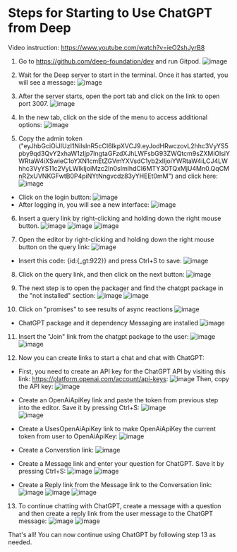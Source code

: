 # Steps for Starting to Use ChatGPT from Deep
Video instruction: https://www.youtube.com/watch?v=ieO2shJyrB8

1. Go to https://github.com/deep-foundation/dev and run Gitpod.
![image](https://user-images.githubusercontent.com/58123600/228636978-0b838aef-43a8-47e1-af20-8ef08911f664.png)

2. Wait for the Deep server to start in the terminal. Once it has started, you will see a message:
![image](https://user-images.githubusercontent.com/58123600/228638401-df7c85da-f5a0-4158-a050-4d6508d3daec.png)
 
3. After the server starts, open the port tab and click on the link to open port 3007.
![image](https://user-images.githubusercontent.com/58123600/228638897-f6373709-ab72-4903-b624-95747d3bff22.png)

4. In the new tab, click on the side of the menu to access additional options:
![image](https://user-images.githubusercontent.com/58123600/228639619-8c10d05f-6172-4d8d-a125-61604dbe996b.png)

5. Copy the admin token ("eyJhbGciOiJIUzI1NiIsInR5cCI6IkpXVCJ9.eyJodHRwczovL2hhc3VyYS5pby9qd3QvY2xhaW1zIjp7IngtaGFzdXJhLWFsbG93ZWQtcm9sZXMiOlsiYWRtaW4iXSwieC1oYXN1cmEtZGVmYXVsdC1yb2xlIjoiYWRtaW4iLCJ4LWhhc3VyYS11c2VyLWlkIjoiMzc2In0sImlhdCI6MTY3OTQxMjU4Mn0.QqCMnR2xUVNKGFwtB0P4piNYtNngvcdz83yYHEEt0mM") and click here:
![image](https://user-images.githubusercontent.com/58123600/228640137-5ca55725-1d3d-4a9a-9b0c-b67128936884.png)
* Click on the login button:
![image](https://user-images.githubusercontent.com/58123600/228640591-0cb61a5c-a19e-4172-91f7-b74851f05b05.png)
* After logging in, you will see a new interface:
![image](https://user-images.githubusercontent.com/58123600/228640653-5f3cb522-2476-496f-9f18-f40a7abe09a2.png)

6. Insert a query link by right-clicking and holding down the right mouse button.
![image](https://user-images.githubusercontent.com/58123600/228641593-69766ea5-2f89-4e8f-9e3a-a628a9c766b2.png)
![image](https://user-images.githubusercontent.com/58123600/228641719-45fdb877-2430-4872-b431-fe4475834035.png)
![image](https://user-images.githubusercontent.com/58123600/228641728-9d1d948e-cdfc-46e1-80f7-f52e38bf3367.png)

7. Open the editor by right-clicking and holding down the right mouse button on the query link:
![image](https://user-images.githubusercontent.com/58123600/228642069-46c84818-0600-4496-93b3-fa78f3081b2b.png)
* Insert this code: {id:{_gt:922}} and press Ctrl+S to save:
![image](https://user-images.githubusercontent.com/58123600/228642257-551f0a16-ce4d-4fd3-ab4c-3c4d65b251cb.png)

8. Click on the query link, and then click on the next button:
![image](https://user-images.githubusercontent.com/58123600/228642826-15ce35ad-25b1-4a85-8671-46b277e93fd8.png)

9. The next step is to open the packager and find the chatgpt package in the "not installed" section:
![image](https://user-images.githubusercontent.com/58123600/228643018-52128c0a-c850-4bea-9ae5-0ca4a59d93be.png)
![image](https://user-images.githubusercontent.com/58123600/228643113-e6a8f64b-bbd9-4409-a6eb-5b3655b6bcd3.png)

10. Click on "promises" to see results of async reactions
![image](https://user-images.githubusercontent.com/58123600/228643307-0a404425-5087-467d-80f1-948b2c75cb7c.png)
* ChatGPT package and it dependency Messaging are installed
![image](https://user-images.githubusercontent.com/58123600/228643606-082c546d-39ca-4c08-aa36-357e9018d6f5.png)

11. Insert the "Join" link from the chatgpt package to the user:
![image](https://user-images.githubusercontent.com/58123600/228644111-ea9bb52d-bd82-4075-b788-aea1419e8050.png)
![image](https://user-images.githubusercontent.com/58123600/228644352-4da12f75-1cf6-4c74-8726-26b06344bf99.png)

12. Now you can create links to start a chat and chat with ChatGPT:
* First, you need to create an API key for the ChatGPT API by visiting this link: https://platform.openai.com/account/api-keys:
![image](https://user-images.githubusercontent.com/58123600/228636188-df420f07-e112-4395-a260-bb8af2e238f6.png)
Then, copy the API key:
![image](https://user-images.githubusercontent.com/58123600/228636391-f038806c-afd9-456b-904c-d8ad5822d3b0.png)

* Create an OpenAiApiKey link and paste the token from previous step into the editor. Save it by pressing Ctrl+S:
![image](https://user-images.githubusercontent.com/58123600/228644980-d7019a20-ead0-4df8-8a41-433defd47606.png)    
![image](https://user-images.githubusercontent.com/58123600/228645514-76c77927-3a36-48d4-84e2-68486246b199.png)
    
* Create a UsesOpenAiApiKey link to make OpenAiApiKey the current token from user to OpenAiApiKey:
![image](https://user-images.githubusercontent.com/58123600/228646016-9ac76d69-bf7b-471a-84b1-d59bb2771432.png)
    
* Create a Converstion link:
![image](https://user-images.githubusercontent.com/58123600/228646100-8339f78b-d02f-455a-9e2a-c041b4f43e98.png)

* Create a Message link and enter your question for ChatGPT. Save it by pressing Ctrl+S:
![image](https://user-images.githubusercontent.com/58123600/228646273-c15c36e7-b51d-4242-9e8d-0b8b16c50844.png)
![image](https://user-images.githubusercontent.com/58123600/228646980-fbca8e1f-9feb-4875-822c-166daf8082b6.png)
    
* Create a Reply link from the Message link to the Conversation link:
![image](https://user-images.githubusercontent.com/58123600/228646880-b2ca0873-8177-4661-a22a-776dcdf1eb30.png)
![image](https://user-images.githubusercontent.com/58123600/228647193-f6872bd5-5725-4849-ae1b-72175847c012.png)
![image](https://user-images.githubusercontent.com/58123600/228650984-6fec466d-6b42-4d6f-9411-ee465952cfc0.png)
    
13. To continue chatting with ChatGPT, create a message with a question and then create a reply link from the user message to the ChatGPT message:
![image](https://user-images.githubusercontent.com/58123600/228651204-c9a3b1df-ae55-4e13-8ff0-883b2721a244.png)
![image](https://user-images.githubusercontent.com/58123600/228651669-792f39d0-2327-4e9c-8188-c8eb11ba297e.png)

That's all! You can now continue using ChatGPT by following step 13 as needed.


    





